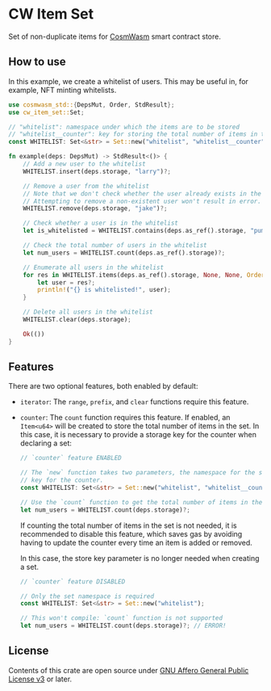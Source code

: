 # CW Item Set

Set of non-duplicate items for [CosmWasm](https://github.com/CosmWasm/cosmwasm) smart contract store.

## How to use

In this example, we create a whitelist of users. This may be useful in, for example, NFT minting whitelists.

```rust
use cosmwasm_std::{DepsMut, Order, StdResult};
use cw_item_set::Set;

// "whitelist": namespace under which the items are to be stored
// "whitelist__counter": key for storing the total number of items in the set
const WHITELIST: Set<&str> = Set::new("whitelist", "whitelist__counter");

fn example(deps: DepsMut) -> StdResult<()> {
    // Add a new user to the whitelist
    WHITELIST.insert(deps.storage, "larry")?;

    // Remove a user from the whitelist
    // Note that we don't check whether the user already exists in the whitelist.
    // Attempting to remove a non-existent user won't result in error.
    WHITELIST.remove(deps.storage, "jake")?;

    // Check whether a user is in the whitelist
    let is_whitelisted = WHITELIST.contains(deps.as_ref().storage, "pumpkin");

    // Check the total number of users in the whitelist
    let num_users = WHITELIST.count(deps.as_ref().storage)?;

    // Enumerate all users in the whitelist
    for res in WHITELIST.items(deps.as_ref().storage, None, None, Order::Ascending) {
        let user = res?;
        println!("{} is whitelisted!", user);
    }

    // Delete all users in the whitelist
    WHITELIST.clear(deps.storage);

    Ok(())
}
```

## Features

There are two optional features, both enabled by default:

- `iterator`: The `range`, `prefix`, and `clear` functions require this feature.

- `counter`: The `count` function requires this feature. If enabled, an `Item<u64>` will be created to store the total number of items in the set. In this case, it is necessary to provide a storage key for the counter when declaring a set:

  ```rust
  // `counter` feature ENABLED

  // The `new` function takes two parameters, the namespace for the set, and the
  // key for the counter.
  const WHITELIST: Set<&str> = Set::new("whitelist", "whitelist__counter");

  // Use the `count` function to get the total number of items in the set.
  let num_users = WHITELIST.count(deps.storage)?;
  ```

  If counting the total number of items in the set is not needed, it is recommended to disable this feature, which saves gas by avoiding having to update the counter every time an item is added or removed.

  In this case, the store key parameter is no longer needed when creating a set.

  ```rust
  // `counter` feature DISABLED

  // Only the set namespace is required
  const WHITELIST: Set<&str> = Set::new("whitelist");

  // This won't compile: `count` function is not supported
  let num_users = WHITELIST.count(deps.storage)?; // ERROR!
  ```

## License

Contents of this crate are open source under [GNU Affero General Public License v3](../../LICENSE) or later.
